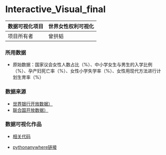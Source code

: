# Interactive_Visual_final

|数据可视化项目 | 世界女性权利可视化| 
-|-|
项目所有者| 曾拱韬| 

### 所用数据

- 原始数据：国家议会女性人数占比（%）、中小学女生与男生的入学比例（%）、孕产妇死亡率（%）、女性小学失学率（%）、女性用现代方法进行计划生育率（%）


### 数据来源

- [世界银行开放数据）](https://data.worldbank.org.cn/indicator)
- [联合国开放数据）](https://unstats-undesa.opendata.arcgis.com)

### 数据可视化作品

- [相关代码](https://github.com/guyray/interactive_visual_final/code)

- [pythonanywhere链接](http://womenpowerteam.pythonanywhere.com/)
